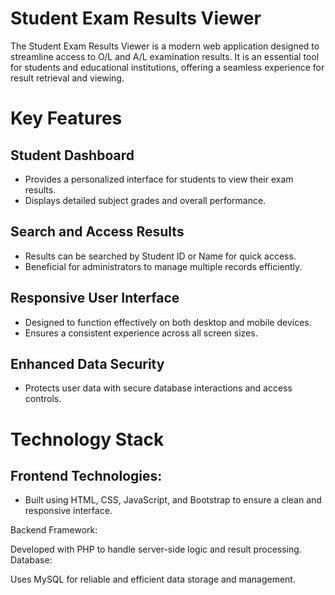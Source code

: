# Student Exam Results Viewer
The Student Exam Results Viewer is a modern web application designed to streamline access to O/L and A/L examination results. It is an essential tool for students and educational institutions, offering a seamless experience for result retrieval and viewing.

# Key Features

## Student Dashboard
 - Provides a personalized interface for students to view their exam results.
 - Displays detailed subject grades and overall performance.
## Search and Access Results
 - Results can be searched by Student ID or Name for quick access.
 - Beneficial for administrators to manage multiple records efficiently.
## Responsive User Interface
 - Designed to function effectively on both desktop and mobile devices.
 - Ensures a consistent experience across all screen sizes.
## Enhanced Data Security
 - Protects user data with secure database interactions and access controls.

# Technology Stack

## Frontend Technologies:
- Built using HTML, CSS, JavaScript, and Bootstrap to ensure a clean and responsive interface.

Backend Framework:

Developed with PHP to handle server-side logic and result processing.
Database:

Uses MySQL for reliable and efficient data storage and management.

